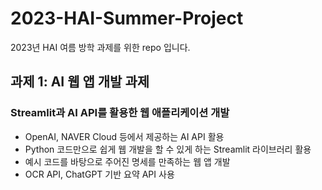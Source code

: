 # 2023-HAI-Summer-Project
2023년 HAI 여름 방학 과제를 위한 repo 입니다.

## 과제 1: AI 웹 앱 개발 과제
### Streamlit과 AI API를 활용한 웹 애플리케이션 개발​
- OpenAI, NAVER Cloud 등에서 제공하는 AI API 활용​
- Python 코드만으로 쉽게 웹 개발을 할 수 있게 하는 Streamlit 라이브러리 활용​
- 예시 코드를 바탕으로 주어진 명세를 만족하는 웹 앱 개발​
- OCR API, ChatGPT 기반 요약 API 사용